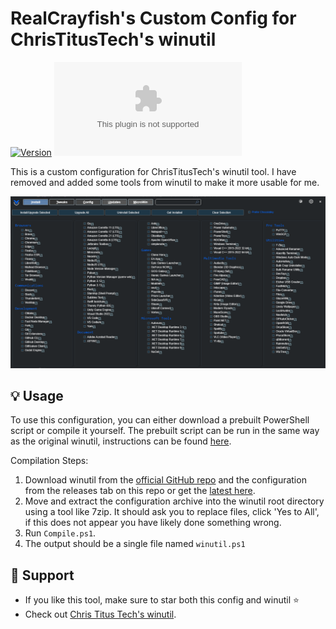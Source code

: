 # RealCrayfish's Custom Config for ChrisTitusTech's winutil
[![Version](https://img.shields.io/github/v/release/RealCrayfish/WinutilConfig?color=%230567ff&label=Latest%20Release&style=for-the-badge)](https://github.com/RealCrayfish/WinutilConfig/releases/latest)
![GitHub Downloads (specific asset, all releases)](https://img.shields.io/github/downloads/RealCrayfish/WinutilConfig/config.zip?label=Total%20Downloads&style=for-the-badge)

This is a custom configuration for ChrisTitusTech's winutil tool. I have removed and added some tools from winutil to make it more usable for me.

![screen-install](./assets/Title-Screen.png)

## 💡 Usage

To use this configuration, you can either download a prebuilt PowerShell script or compile it yourself. The prebuilt script can be run in the same way as the original winutil, instructions can be found [here](https://github.com/ChrisTitusTech/winutil).

Compilation Steps:

1. Download winutil from the [official GitHub repo](https://github.com/ChrisTitusTech/winutil) and the configuration from the releases tab on this repo or get the [latest here](https://github.com/RealCrayfish/WinutilConfig/releases/latest/).
2. Move and extract the configuration archive into the winutil root directory using a tool like 7zip. It should ask you to replace files, click 'Yes to All', if this does not appear you have likely done something wrong.
3. Run `Compile.ps1`.
4. The output should be a single file named `winutil.ps1`

## 💖 Support
- If you like this tool, make sure to star both this config and winutil ⭐
- Check out [Chris Titus Tech's winutil](https://github.com/ChrisTitusTech/winutil).
